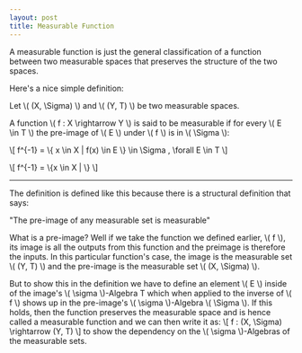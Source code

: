```yaml
---
layout: post
title: Measurable Function
---
```


A measurable function is just the general classification of a function between two measurable spaces that preserves the structure of the two spaces. 

Here's a nice simple definition:

Let \\( (X, \Sigma) \\) and \\( (Y, T) \\) be two measurable spaces.

A function \\( f : X \rightarrow Y \\) is said to be measurable if for every \\( E \in T \\) the pre-image of \\( E \\) under \\( f \\) is in \\( \Sigma \\):

\\[ f^{-1} = \\{ x \in X | f(x) \in E \\} \in \Sigma , \forall E \in T \\]

\\[ f^{-1} = \\{x \in X | \\} \\]

---

The definition is defined like this because there is a structural definition that says: 

"The pre-image of any measurable set is measurable"

What is a pre-image? Well if we take the function we defined earlier, \\( f \\), its image is all the outputs from this function and the preimage is therefore the inputs. In this particular function's case, the image is the measurable set \\( (Y, T) \\) and the pre-image is the measurable set \\( (X, \Sigma) \\).

But to show this in the definition we have to define an element \\( E \\) inside of the image's \\( \sigma \\)-Algebra T which when applied to the inverse of \\( f \\) shows up in the pre-image's \\( \sigma \\)-Algebra \\( \Sigma \\). If this holds, then the function preserves the measurable space and is hence called a measurable function and we can then write it as:
\\[ f : (X, \Sigma) \rightarrow (Y, T) \\]
to show the dependency on the \\( \sigma \\)-Algebras of the measurable sets.
